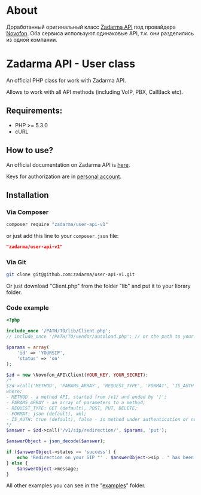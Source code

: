 # About

Доработанный оригинальный класс [Zadarma API](https://github.com/zadarma/user-api-v1) под провайдера [Novofon](https://novofon.com).
Оба сервиса используют одинаковые API, т.к. они разделились из одной компании.

# Zadarma API - User class
An official PHP class for work with Zadarma API.

Allows to work with all API methods (including VoIP, PBX, CallBack etc).

## Requirements:
- PHP >= 5.3.0
- cURL

## How to use?
An official documentation on Zadarma API is [here](https://zadarma.com/support/api/).

Keys for authorization are in [personal account](https://ss.zadarma.com/api/).

## Installation
### Via Сomposer
```sh
composer require "zadarma/user-api-v1"
```
or just add this line to your `composer.json` file:
```json
"zadarma/user-api-v1"
```

### Via Git
```sh
git clone git@github.com:zadarma/user-api-v1.git
```
Or just download "Client.php" from the folder "lib" and put it to your library folder.

###  Code example
```php
<?php

include_once '/PATH/TO/lib/Client.php';
// include_once '/PATH/TO/vendor/autoload.php'; // or the path to your "vendor" autoload file

$params = array(
    'id' => 'YOURSIP',
    'status' => 'on'
);

$zd = new \Novofon_API\Client(YOUR_KEY, YOUR_SECRET);
/*
$zd->call('METHOD', 'PARAMS_ARRAY', 'REQUEST_TYPE', 'FORMAT', 'IS_AUTH');
where:
- METHOD - a method API, started from /v1/ and ended by '/';
- PARAMS_ARRAY - an array of parameters to a method;
- REQUEST_TYPE: GET (default), POST, PUT, DELETE;
- FORMAT: json (default), xml;
- IS_AUTH: true (default), false - is method under authentication or not.
*/
$answer = $zd->call('/v1/sip/redirection/', $params, 'put');

$answerObject = json_decode($answer);

if ($answerObject->status == 'success') {
    echo 'Redirection on your SIP "' . $answerObject->sip . " has been changed to " . $answerObject->current_status . ".";
} else {
    $answerObject->message;
}
```

All other examples you can see in the "[examples](https://github.com/zadarma/user-api-v1/tree/master/examples)" folder.